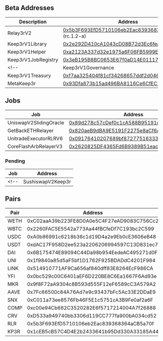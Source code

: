 ## Beta Addresses

| Description         | Address                                                                                                                          |
| ------------------- | -------------------------------------------------------------------------------------------------------------------------------- |
| Relay3rV2           | [0x5b3F693EfD5710106eb2Eac839368364aCB5a70f](https://etherscan.io/address/0x5b3F693EfD5710106eb2Eac839368364aCB5a70f) (rc.1.2-a) |
| Keep3rV1Library     | [0x2e292D410cA1043cD08B72d3Ec6fea7Ed61D95Ac](https://etherscan.io/address/0x2e292D410cA1043cD08B72d3Ec6fea7Ed61D95Ac)            |
| Keep3rV1Helper      | [0xa2123A337d32e1975a6F06FB5999E9FfC85951E8](https://etherscan.io/address/0xa2123A337d32e1975a6F06FB5999E9FfC85951E8)            |
| Keep3rV1JobRegistry | [0x3eB195B8BC0653E67f0aD14E0111755E01921B7D](https://etherscan.io/address/0x3eB195B8BC0653E67f0aD14E0111755E01921B7D)            |
| <!--                | Keep3rV1Governance                                                                                                               | [0xc7212Fc959bBB606F97036e8Ac3DA7AaBf0cb735](https://etherscan.io/address/0xc7212fc959bbb606f97036e8ac3da7aabf0cb735) |
| Keep3rV1Treasury    | [0xf7aa325404f81cf34268657ddf2d046763a8c4ed](https://etherscan.io/address/0xf7aa325404f81cf34268657ddf2d046763a8c4ed)            |
| MetaKeep3r          | [0x93Dfa873b15ad496BA8116Ce6CfEC52eF30a9372](https://etherscan.io/address/0x93dfa873b15ad496ba8116ce6cfec52ef30a9372)            | --> |

## Jobs

| Job                    | Address                                                                                                               |
| ---------------------- | --------------------------------------------------------------------------------------------------------------------- |
| UniswapV2SlidingOracle | [0x89d278c57cDef0c1cA588B95191d7759AC797A0c](https://etherscan.io/address/0x89d278c57cDef0c1cA588B95191d7759AC797A0c) |
| GetBackETHRelayer      | [0x820aeB9dBA9E5191F2275e8aCf6Aa0ADcf6A84Ff](https://etherscan.io/address/0x820aeB9dBA9E5191F2275e8aCf6Aa0ADcf6A84Ff) |
| UnitradeExecutorRLRV6  | [0x09176410207689bf8727751633376a3Bf7725791](https://etherscan.io/address/0x09176410207689bf8727751633376a3Bf7725791) |
| CoreFlashArbRelayerV3  | [0x2620825DF4365Fd6B9389B51eac48EFc5da7F3BC](https://etherscan.io/address/0x2620825DF4365Fd6B9389B51eac48EFc5da7F3BC) |

<!-- | UniswapV2Oracle           | [0x127a2975c4E1c75f1ed4757a861bbd42523DB035](https://etherscan.io/address/0x127a2975c4E1c75f1ed4757a861bbd42523DB035) | -->
<!-- | AaveLiquidations          | [0x78C992446a0272056c7f9c47e36b051D772486Dd](https://etherscan.io/address/0x78C992446a0272056c7f9c47e36b051D772486Dd) | -->
<!-- | HegicPoolKeep3r           | [0x5DDe926b0A31346f2485900C5e64c2577F43F774](https://etherscan.io/address/0x5DDe926b0A31346f2485900C5e64c2577F43F774) | -->
<!-- | CreamLiquidate            | [0xD7De27e74f1Ca2Ce413E19a0B30Fcc95395BFcd9](https://etherscan.io/address/0xd7de27e74f1ca2ce413e19a0b30fcc95395bfcd9) | -->
<!-- | MetaKeep3r                | [0x93Dfa873b15ad496BA8116Ce6CfEC52eF30a9372](https://etherscan.io/address/0x93dfa873b15ad496ba8116ce6cfec52ef30a9372) | -->

<!-- | CompoundFlashLiquidations | [0x89970Ba0ba9d51f1Ab6d595E6A85E41C9C3806eb](https://etherscan.io/address/0x89970Ba0ba9d51f1Ab6d595E6A85E41C9C3806eb) | -->

### Pending

| Job  | Address           |
| ---- | ----------------- |
| <!-- | SushiswapV2Keep3r | [0xCf9f6368D6669111c47431B1f3Db982AE4468e28](https://etherscan.io/address/0xCf9f6368D6669111c47431B1f3Db982AE4468e28) | --> |

<!-- ### Deprecated

| Job           | Address                                                                                                                                 |
| ------------- | --------------------------------------------------------------------------------------------------------------------------------------- |
| AaveLiquidate | [0x5D18A46371e313fdC3BB66E77b10405087536e75](https://etherscan.io/address/0x5d18a46371e313fdc3bb66e77b10405087536e75) (Deprecated)      |
| Keep3rOracle  | [0x2ec4901ebBCE581bBAE029BA6405fcA5ab3B3d23](https://etherscan.io/address/0x2ec4901ebBCE581bBAE029BA6405fcA5ab3B3d23#code) (Deprecated) | -->

## Pairs

| Pair | Address                                    |
| ---- | ------------------------------------------ |
| WETH | 0xC02aaA39b223FE8D0A0e5C4F27eAD9083C756Cc2 |
| WBTC | 0x2260FAC5E5542a773Aa44fBCfeDf7C193bc2C599 |
| USDC | 0xA0b86991c6218b36c1d19D4a2e9Eb0cE3606eB48 |
| USDT | 0xdAC17F958D2ee523a2206206994597C13D831ec7 |
| DAI  | 0x6B175474E89094C44Da98b954EedeAC495271d0F |
| UNI  | 0x1f9840a85d5aF5bf1D1762F925BDADdC4201F984 |
| LINK | 0x514910771AF9Ca656af840dff83E8264EcF986CA |
| YFI  | 0x0bc529c00C6401aEF6D220BE8C6Ea1667F6Ad93e |
| MKR  | 0x9f8F72aA9304c8B593d555F12eF6589cC3A579A2 |
| AAVE | 0x7Fc66500c84A76Ad7e9c93437bFc5Ac33E2DDaE9 |
| SNX  | 0xC011a73ee8576Fb46F5E1c5751cA3B9Fe0af2a6F |
| COMP | 0xc00e94Cb662C3520282E6f5717214004A7f26888 |
| CRV  | 0xD533a949740bb3306d119CC777fa900bA034cd52 |
| RLR  | 0x5b3F693EfD5710106eb2Eac839368364aCB5a70f |
| KP3R | 0x1cEB5cB57C4D4E2b2433641b95Dd330A33185A44 |
